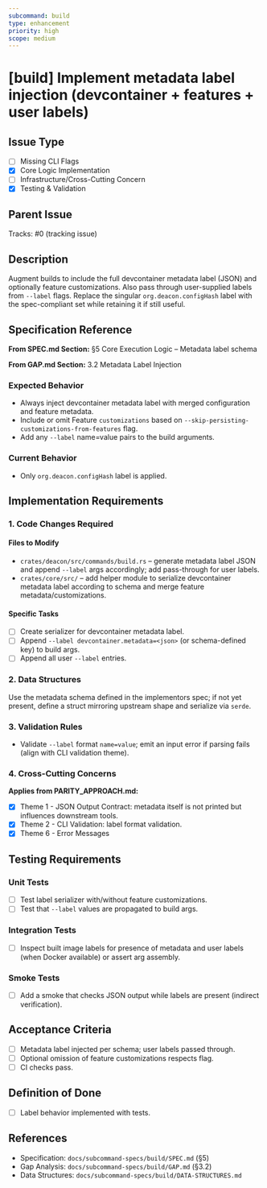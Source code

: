 ```yaml
---
subcommand: build
type: enhancement
priority: high
scope: medium
---
```


# [build] Implement metadata label injection (devcontainer + features + user labels)

## Issue Type
- [ ] Missing CLI Flags
- [x] Core Logic Implementation
- [ ] Infrastructure/Cross-Cutting Concern
- [x] Testing & Validation

## Parent Issue
Tracks: #0 (tracking issue)

## Description
Augment builds to include the full devcontainer metadata label (JSON) and optionally feature customizations. Also pass through user-supplied labels from `--label` flags. Replace the singular `org.deacon.configHash` label with the spec-compliant set while retaining it if still useful.

## Specification Reference

**From SPEC.md Section:** §5 Core Execution Logic – Metadata label schema

**From GAP.md Section:** 3.2 Metadata Label Injection

### Expected Behavior
- Always inject devcontainer metadata label with merged configuration and feature metadata.
- Include or omit Feature `customizations` based on `--skip-persisting-customizations-from-features` flag.
- Add any `--label` name=value pairs to the build arguments.

### Current Behavior
- Only `org.deacon.configHash` label is applied.

## Implementation Requirements

### 1. Code Changes Required

#### Files to Modify
- `crates/deacon/src/commands/build.rs` – generate metadata label JSON and append `--label` args accordingly; add pass-through for user labels.
- `crates/core/src/` – add helper module to serialize devcontainer metadata label according to schema and merge feature metadata/customizations.

#### Specific Tasks
- [ ] Create serializer for devcontainer metadata label.
- [ ] Append `--label devcontainer.metadata=<json>` (or schema-defined key) to build args.
- [ ] Append all user `--label` entries.

### 2. Data Structures
Use the metadata schema defined in the implementors spec; if not yet present, define a struct mirroring upstream shape and serialize via `serde`.

### 3. Validation Rules
- Validate `--label` format `name=value`; emit an input error if parsing fails (align with CLI validation theme).

### 4. Cross-Cutting Concerns

**Applies from PARITY_APPROACH.md:**
- [x] Theme 1 - JSON Output Contract: metadata itself is not printed but influences downstream tools.
- [x] Theme 2 - CLI Validation: label format validation.
- [x] Theme 6 - Error Messages

## Testing Requirements

### Unit Tests
- [ ] Test label serializer with/without feature customizations.
- [ ] Test that `--label` values are propagated to build args.

### Integration Tests
- [ ] Inspect built image labels for presence of metadata and user labels (when Docker available) or assert arg assembly.

### Smoke Tests
- [ ] Add a smoke that checks JSON output while labels are present (indirect verification).

## Acceptance Criteria
- [ ] Metadata label injected per schema; user labels passed through.
- [ ] Optional omission of feature customizations respects flag.
- [ ] CI checks pass.

## Definition of Done
- [ ] Label behavior implemented with tests.

## References
- Specification: `docs/subcommand-specs/build/SPEC.md` (§5)
- Gap Analysis: `docs/subcommand-specs/build/GAP.md` (§3.2)
- Data Structures: `docs/subcommand-specs/build/DATA-STRUCTURES.md`
